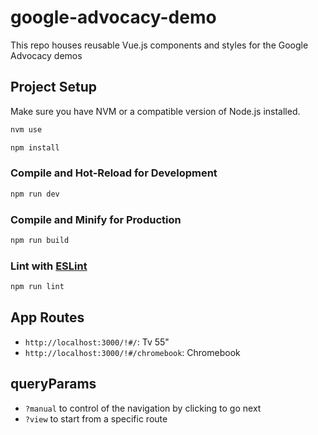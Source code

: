# google-advocacy-demo

This repo houses reusable Vue.js components and styles for the Google Advocacy demos

## Project Setup

Make sure you have NVM or a compatible version of Node.js installed.

```sh
nvm use
```

```sh
npm install
```

### Compile and Hot-Reload for Development

```sh
npm run dev
```

### Compile and Minify for Production

```sh
npm run build
```

### Lint with [ESLint](https://eslint.org/)

```sh
npm run lint
```

## App Routes
  - `http://localhost:3000/!#/`: Tv 55"
  - `http://localhost:3000/!#/chromebook`: Chromebook

## queryParams
  - `?manual` to control of the navigation by clicking to go next
  - `?view` to start from a specific route